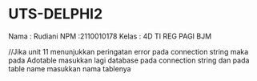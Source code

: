 # UTS-DELPHI2
Nama : Rudiani NPM :2110010178 Kelas : 4D TI REG PAGI BJM

//Jika unit 11 menunjukkan peringatan error pada connection string maka pada Adotable masukkan lagi database pada connection string 
dan pada table name masukkan nama tablenya  

